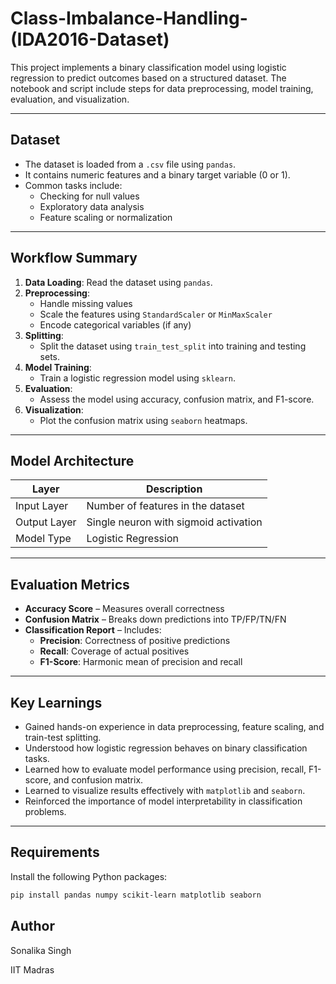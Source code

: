 # Class-Imbalance-Handling-(IDA2016-Dataset)

This project implements a binary classification model using logistic regression to predict outcomes based on a structured dataset. The notebook and script include steps for data preprocessing, model training, evaluation, and visualization.

---  

## Dataset 

- The dataset is loaded from a `.csv` file using `pandas`.
- It contains numeric features and a binary target variable (0 or 1).
- Common tasks include:
  - Checking for null values
  - Exploratory data analysis
  - Feature scaling or normalization

---

## Workflow Summary

1. **Data Loading**: Read the dataset using `pandas`.
2. **Preprocessing**:
   - Handle missing values
   - Scale the features using `StandardScaler` or `MinMaxScaler`
   - Encode categorical variables (if any)
3. **Splitting**:
   - Split the dataset using `train_test_split` into training and testing sets.
4. **Model Training**:
   - Train a logistic regression model using `sklearn`.
5. **Evaluation**:
   - Assess the model using accuracy, confusion matrix, and F1-score.
6. **Visualization**:
   - Plot the confusion matrix using `seaborn` heatmaps.

---

##  Model Architecture

| Layer         | Description                           |
|---------------|---------------------------------------|
| Input Layer   | Number of features in the dataset     |
| Output Layer  | Single neuron with sigmoid activation |
| Model Type    | Logistic Regression                   |

---

##  Evaluation Metrics

- **Accuracy Score** – Measures overall correctness
- **Confusion Matrix** – Breaks down predictions into TP/FP/TN/FN
- **Classification Report** – Includes:
  - **Precision**: Correctness of positive predictions
  - **Recall**: Coverage of actual positives
  - **F1-Score**: Harmonic mean of precision and recall

---

##  Key Learnings

- Gained hands-on experience in data preprocessing, feature scaling, and train-test splitting.
- Understood how logistic regression behaves on binary classification tasks.
- Learned how to evaluate model performance using precision, recall, F1-score, and confusion matrix.
- Learned to visualize results effectively with `matplotlib` and `seaborn`.
- Reinforced the importance of model interpretability in classification problems.

---

##  Requirements

Install the following Python packages:

```bash
pip install pandas numpy scikit-learn matplotlib seaborn
```

## Author
Sonalika Singh

IIT Madras
